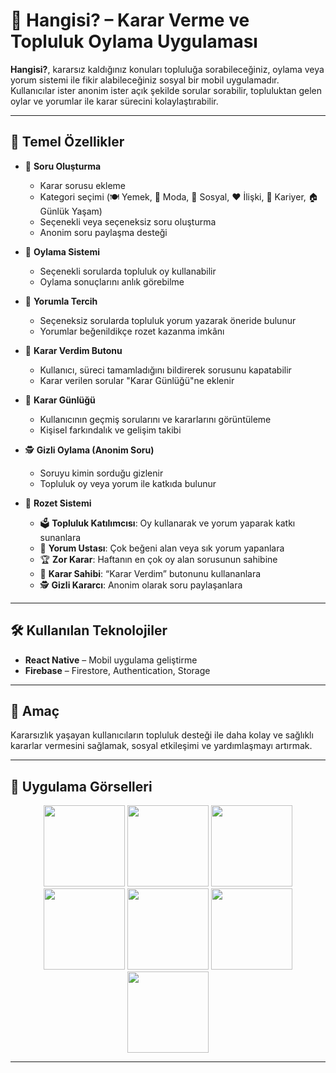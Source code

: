 # 📱 Hangisi? – Karar Verme ve Topluluk Oylama Uygulaması

**Hangisi?**, kararsız kaldığınız konuları topluluğa sorabileceğiniz, oylama veya yorum sistemi ile fikir alabileceğiniz sosyal bir mobil uygulamadır.  
Kullanıcılar ister anonim ister açık şekilde sorular sorabilir, topluluktan gelen oylar ve yorumlar ile karar sürecini kolaylaştırabilir.

---

## 📱 Temel Özellikler

- 📝 **Soru Oluşturma**  
  - Karar sorusu ekleme  
  - Kategori seçimi (🍽 Yemek, 👗 Moda, 🧍 Sosyal, ❤ İlişki, 💼 Kariyer, 🏠 Günlük Yaşam)  
  - Seçenekli veya seçeneksiz soru oluşturma  
  - Anonim soru paylaşma desteği  

- 🔘 **Oylama Sistemi**  
  - Seçenekli sorularda topluluk oy kullanabilir  
  - Oylama sonuçlarını anlık görebilme  

- 💬 **Yorumla Tercih**  
  - Seçeneksiz sorularda topluluk yorum yazarak öneride bulunur  
  - Yorumlar beğenildikçe rozet kazanma imkânı  

- 🧠 **Karar Verdim Butonu**  
  - Kullanıcı, süreci tamamladığını bildirerek sorusunu kapatabilir  
  - Karar verilen sorular "Karar Günlüğü"ne eklenir  

- 📖 **Karar Günlüğü**  
  - Kullanıcının geçmiş sorularını ve kararlarını görüntüleme  
  - Kişisel farkındalık ve gelişim takibi  

- 🕵 **Gizli Oylama (Anonim Soru)**  
  - Soruyu kimin sorduğu gizlenir  
  - Topluluk oy veya yorum ile katkıda bulunur  

- 🏅 **Rozet Sistemi**  
  - 🗳 **Topluluk Katılımcısı**: Oy kullanarak ve yorum yaparak katkı sunanlara  
  - 🧠 **Yorum Ustası**: Çok beğeni alan veya sık yorum yapanlara  
  - 🏆 **Zor Karar**: Haftanın en çok oy alan sorusunun sahibine  
  - 🧭 **Karar Sahibi**: “Karar Verdim” butonunu kullananlara  
  - 🕵 **Gizli Kararcı**: Anonim olarak soru paylaşanlara  

---

## 🛠️ Kullanılan Teknolojiler

- **React Native** – Mobil uygulama geliştirme  
- **Firebase** – Firestore, Authentication, Storage  

---

## 🎯 Amaç

Kararsızlık yaşayan kullanıcıların topluluk desteği ile daha kolay ve sağlıklı kararlar vermesini sağlamak, sosyal etkileşimi ve yardımlaşmayı artırmak.

---

## 📸 Uygulama Görselleri

<div align="center"> 
  <img src="https://github.com/user-attachments/assets/bfdaa673-d3e7-4721-855e-50b3795f2bfc" width="130" />
  <img src="https://github.com/user-attachments/assets/3a090ec5-11ab-47cc-b8a6-579a8ecf0cc1" width="130" />
  <img src="https://github.com/user-attachments/assets/426090a0-2bb6-47e6-b00d-2d22e32bbdc3" width="130" />
 
</div>

<div align="center">
  <img src="https://github.com/user-attachments/assets/34966ac8-b80f-4f2d-b5e3-2408eda2ecbd" width="130" />
  <img src="https://github.com/user-attachments/assets/446f2f23-3184-4bcf-82da-0a3d7bfe6eb9" width="130" />
  <img src="https://github.com/user-attachments/assets/48ea1143-74c9-41ac-89b7-627929e5f94d" width="130" />
  <img src="https://github.com/user-attachments/assets/1e1633b4-9726-4812-8a86-9fc2e1f451ec" width="130" />
</div>


---
